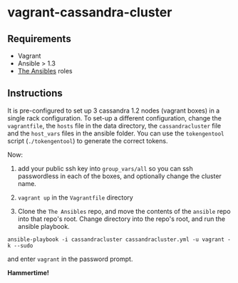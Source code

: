 # vagrant-cassandra-cluster

## Requirements

- Vagrant
- Ansible > 1.3
- [The Ansibles](https://github.com/pjan/the-ansibles) roles


## Instructions

It is pre-configured to set up 3 cassandra 1.2 nodes (vagrant boxes) in a single rack configuration. To set-up a different configuration, change the `vagrantfile`, the `hosts` file in the data directory, the `cassandracluster` file and the `host_vars` files in the ansible folder. You can use the `tokengentool` script (`./tokengentool`) to generate the correct tokens.

Now:

1. add your public ssh key into `group_vars/all` so you can ssh passwordless in each of the boxes, and optionally change the cluster name.

2. `vagrant up` in the `Vagrantfile` directory

3. Clone the `The Ansibles` repo, and move the contents of the `ansible` repo into that repo's root. Change directory into the repo's root, and run the ansible playbook.

```
ansible-playbook -i cassandracluster cassandracluster.yml -u vagrant -k --sudo
```

and enter `vagrant` in the password prompt.

**Hammertime!**
